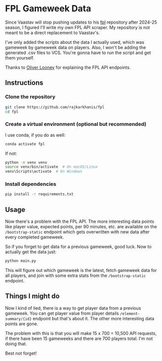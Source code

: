 # FPL Gameweek Data

Since Vaastav will stop pushing updates to his [fpl](https://github.com/vaastav/Fantasy-Premier-League) repository after 2024-25 season, I figured I'll write my own FPL API scraper. My repository is not meant to be a direct replacement to Vaastav's.

I've only added the scripts about the data I actually used, which was gameweek by gameweek data on players. Also, I won't be adding the generated .csv files to VCS. You're gonna have to run the script and get them yourself.

Thanks to [Oliver Looney](https://www.oliverlooney.com/blogs/FPL-APIs-Explained) for explaining the FPL API endpoints.

## Instructions

### Clone the repository
```bash
git clone https://github.com/rajkarkhanis/fpl
cd fpl
```

### Create a virtual environment (optional but recommended)
I use conda, if you do as well:
```bash
conda activate fpl
```

If not:
```bash
python -m venv venv
source venv/bin/activate  # On macOS/Linux
venv\Scripts\activate  # On Windows
```

### Install dependencies
```bash
pip install -r requirements.txt
```

## Usage

Now there's a problem with the FPL API. The more interesting data points like player value, expected points, per 90 minutes, etc. are available on the `/bootstrap-static` endpoint which gets overwritten with new data after every completed gameweek.

So if you forget to get data for a previous gameweek, good luck. Now to actually get the data just:
```bash
python main.py
```

This will figure out which gameweek is the latest, fetch gameweek data for all players, and join with some extra stats from the `/bootstrap-static` endpoint.

## Things I might do

Now I kind of lied, there is a way to get player data from a previous gameweek. You can get player value from player details `/element-summary/{id}` endpoint but that's about it. The other more interesting data points are gone.

The problem with this is that you will make 15 x 700 = 10,500 API requests, if there have been 15 gameweeks and there are 700 players total. I'm not doing that.

Best not forget!
